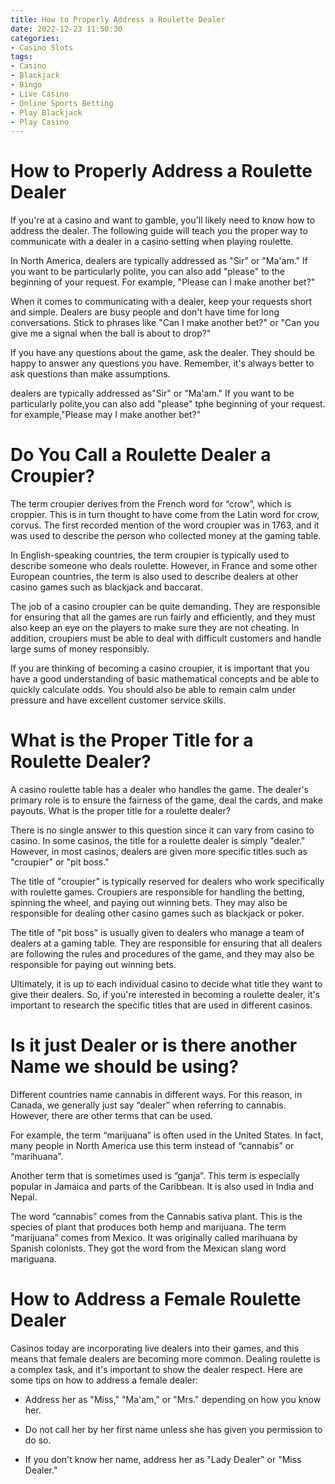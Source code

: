 ```yaml
---
title: How to Properly Address a Roulette Dealer
date: 2022-12-23 11:50:30
categories:
- Casino Slots
tags:
- Casino
- Blackjack
- Bingo
- Live Casino
- Online Sports Betting
- Play Blackjack
- Play Casino
---
```



#  How to Properly Address a Roulette Dealer

If you're at a casino and want to gamble, you'll likely need to know how to address the dealer. The following guide will teach you the proper way to communicate with a dealer in a casino setting when playing roulette.

In North America, dealers are typically addressed as "Sir" or "Ma'am." If you want to be particularly polite, you can also add "please" to the beginning of your request. For example, "Please can I make another bet?"

When it comes to communicating with a dealer, keep your requests short and simple. Dealers are busy people and don't have time for long conversations. Stick to phrases like "Can I make another bet?" or "Can you give me a signal when the ball is about to drop?"

If you have any questions about the game, ask the dealer. They should be happy to answer any questions you have. Remember, it's always better to ask questions than make assumptions.

 dealers are typically addressed as"Sir" or "Ma'am." If you want to be particularly polite,you can also add "please" tphe beginning of your request. for example,"Please may I make another bet?"

#  Do You Call a Roulette Dealer a Croupier?

The term croupier derives from the French word for “crow”, which is croppier. This is in turn thought to have come from the Latin word for crow, corvus. The first recorded mention of the word croupier was in 1763, and it was used to describe the person who collected money at the gaming table.

In English-speaking countries, the term croupier is typically used to describe someone who deals roulette. However, in France and some other European countries, the term is also used to describe dealers at other casino games such as blackjack and baccarat.

The job of a casino croupier can be quite demanding. They are responsible for ensuring that all the games are run fairly and efficiently, and they must also keep an eye on the players to make sure they are not cheating. In addition, croupiers must be able to deal with difficult customers and handle large sums of money responsibly.

If you are thinking of becoming a casino croupier, it is important that you have a good understanding of basic mathematical concepts and be able to quickly calculate odds. You should also be able to remain calm under pressure and have excellent customer service skills.

#  What is the Proper Title for a Roulette Dealer?

A casino roulette table has a dealer who handles the game. The dealer's primary role is to ensure the fairness of the game, deal the cards, and make payouts. What is the proper title for a roulette dealer?

There is no single answer to this question since it can vary from casino to casino. In some casinos, the title for a roulette dealer is simply "dealer." However, in most casinos, dealers are given more specific titles such as "croupier" or "pit boss."

The title of "croupier" is typically reserved for dealers who work specifically with roulette games. Croupiers are responsible for handling the betting, spinning the wheel, and paying out winning bets. They may also be responsible for dealing other casino games such as blackjack or poker.

The title of "pit boss" is usually given to dealers who manage a team of dealers at a gaming table. They are responsible for ensuring that all dealers are following the rules and procedures of the game, and they may also be responsible for paying out winning bets.

Ultimately, it is up to each individual casino to decide what title they want to give their dealers. So, if you're interested in becoming a roulette dealer, it's important to research the specific titles that are used in different casinos.

#  Is it just Dealer or is there another Name we should be using?

Different countries name cannabis in different ways. For this reason, in Canada, we generally just say “dealer” when referring to cannabis. However, there are other terms that can be used.

For example, the term “marijuana” is often used in the United States. In fact, many people in North America use this term instead of “cannabis” or “marihuana”.

Another term that is sometimes used is “ganja”. This term is especially popular in Jamaica and parts of the Caribbean. It is also used in India and Nepal.

The word “cannabis” comes from the Cannabis sativa plant. This is the species of plant that produces both hemp and marijuana. The term “marijuana” comes from Mexico. It was originally called marihuana by Spanish colonists. They got the word from the Mexican slang word mariguana.

#  How to Address a Female Roulette Dealer

Casinos today are incorporating live dealers into their games, and this means that female dealers are becoming more common. Dealing roulette is a complex task, and it's important to show the dealer respect. Here are some tips on how to address a female dealer:

- Address her as "Miss," "Ma'am," or "Mrs." depending on how you know her.

- Do not call her by her first name unless she has given you permission to do so.

- If you don't know her name, address her as "Lady Dealer" or "Miss Dealer."